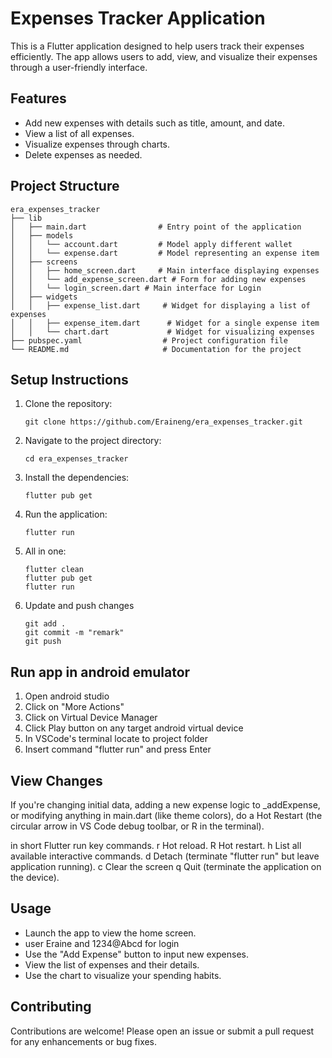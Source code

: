 # Expenses Tracker Application

This is a Flutter application designed to help users track their expenses efficiently. The app allows users to add, view, and visualize their expenses through a user-friendly interface.

## Features

- Add new expenses with details such as title, amount, and date.
- View a list of all expenses.
- Visualize expenses through charts.
- Delete expenses as needed.

## Project Structure

```
era_expenses_tracker
├── lib
│   ├── main.dart                # Entry point of the application
│   ├── models
│   │   └── account.dart         # Model apply different wallet
│   │   └── expense.dart         # Model representing an expense item
│   ├── screens
│   │   ├── home_screen.dart     # Main interface displaying expenses
│   │   └── add_expense_screen.dart # Form for adding new expenses
│   │   └── login_screen.dart # Main interface for Login
│   ├── widgets
│   │   ├── expense_list.dart     # Widget for displaying a list of expenses
│   │   ├── expense_item.dart      # Widget for a single expense item
│   │   └── chart.dart             # Widget for visualizing expenses
├── pubspec.yaml                  # Project configuration file
└── README.md                     # Documentation for the project
```

## Setup Instructions

1. Clone the repository:
   ```
   git clone https://github.com/Eraineng/era_expenses_tracker.git
   ```
2. Navigate to the project directory:
   ```
   cd era_expenses_tracker
   ```
3. Install the dependencies:
   ```
   flutter pub get
   ```
4. Run the application:
   ```
   flutter run
   ```

5. All in one:
   ```
   flutter clean
   flutter pub get
   flutter run
   ```

6. Update and push changes
   ```
   git add .
   git commit -m "remark"
   git push
   ```

## Run app in android emulator
1. Open android studio
2. Click on "More Actions"
3. Click on Virtual Device Manager
4. Click Play button on any target android virtual device
5. In VSCode's terminal locate to project folder
6. Insert command "flutter run" and press Enter

## View Changes
If you're changing initial data, adding a new expense logic to _addExpense, or modifying anything in main.dart (like theme colors), do a Hot Restart (the circular arrow in VS Code debug toolbar, or R in the terminal).

in short
Flutter run key commands.
r Hot reload.
R Hot restart.
h List all available interactive commands.
d Detach (terminate "flutter run" but leave application running).
c Clear the screen
q Quit (terminate the application on the device).

## Usage

- Launch the app to view the home screen.
- user Eraine and 1234@Abcd for login
- Use the "Add Expense" button to input new expenses.
- View the list of expenses and their details.
- Use the chart to visualize your spending habits.

## Contributing

Contributions are welcome! Please open an issue or submit a pull request for any enhancements or bug fixes.


